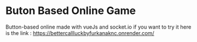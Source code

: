 # Buton Based Online Game
 Button-based online made with vueJs and socket.io
 if you want to try it here is the link : https://bettercallluckbyfurkanaknc.onrender.com/
